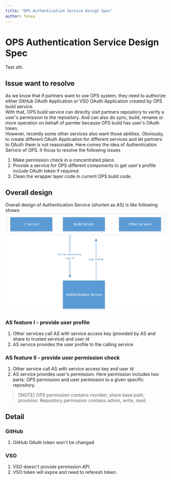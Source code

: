 ```yaml
---
title: "OPS Authentication Service Design Spec"
author: fenxu
---
```


# OPS Authentication Service Design Spec
Test sth.

## Issue want to resolve
As we know that if partners want to use OPS system, they need to authorize either GitHub OAuth Application or VSO OAuth Application created by OPS build service.  
With that, OPS build service can direclty visit partners repository to verify a user's permission to the repository.
And can also do sync, build, rename or more operation on behalf of parnter because OPS build has user's OAuth token.  
However, recently some other services also want those abilities. Obviously, to create different OAuth Application for different services and let partners to OAuth them is not reasonable.
Here comes the idea of Authentication Serivce of OPS. It focus to resolve the following issues
1. Make permission check in a concentrated place.
2. Provide a service for OPS different components to get user's profile include OAuth token if required.
3. Clean the wrapper layer code in current OPS build code.

## Overall design
Overall design of Authentication Service (shorten as AS) is like following shows:  
![overall workflow](images/authentication_service_overall_workflow.png)  

### AS feature I - provide user profile
1. Other services call AS with service access key (provided by AS and share to trusted service) and user id
2. AS service provides the user profile to the calling service

### AS feature II - provide user permission check
1. Other service call AS with service access key and user id
2. AS service provides user's permission. Here permission includes two parts: OPS permission and user permission to a given specific repository.

> ![NOTE]
> OPS permission contains moniker, share base path, provision.
> Repository permission contains admin, write, read.

## Detail

### GitHub
1. GitHub OAuth token won't be changed

### VSO
1. VSO doesn't provide permission API.
2. VSO token will expire and need to referesh token.
